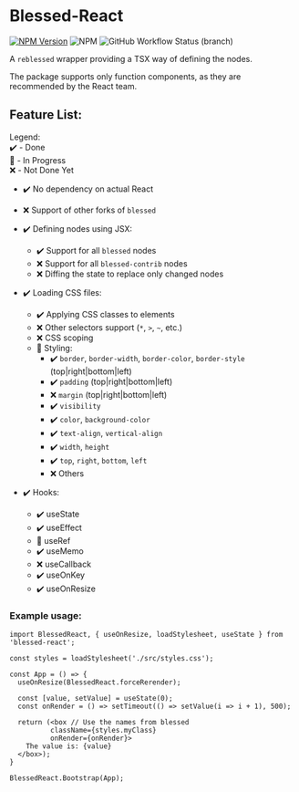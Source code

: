 # Blessed-React

[![NPM Version](https://badge.fury.io/js/blessed-react.svg)](https://badge.fury.io/js/blessed-react)
![NPM](https://img.shields.io/npm/l/blessed-react)
![GitHub Workflow Status (branch)](https://img.shields.io/github/workflow/status/michalusio/blessed-react/CI/master)

A `reblessed` wrapper providing a TSX way of defining the nodes.

The package supports only function components, as they are recommended by the React team.

## Feature List:

Legend:  
:heavy_check_mark: - Done  
:hammer: - In Progress  
:x: - Not Done Yet

- :heavy_check_mark: No dependency on actual React
- :x: Support of other forks of `blessed`

- :heavy_check_mark: Defining nodes using JSX:
  - :heavy_check_mark: Support for all `blessed` nodes
  - :x: Support for all `blessed-contrib` nodes
  - :x: Diffing the state to replace only changed nodes

- :heavy_check_mark: Loading CSS files:
  - :heavy_check_mark: Applying CSS classes to elements
  - :x: Other selectors support (`*`, `>`, `~`, etc.)
  - :x: CSS scoping
  - :hammer: Styling:
    - :heavy_check_mark: `border`, `border-width`, `border-color`, `border-style` (top|right|bottom|left)
    - :heavy_check_mark: `padding` (top|right|bottom|left)
    - :x: `margin` (top|right|bottom|left)
    - :heavy_check_mark: `visibility`
    - :heavy_check_mark: `color`, `background-color`
    - :heavy_check_mark: `text-align`, `vertical-align`
    - :heavy_check_mark: `width`, `height`
    - :heavy_check_mark: `top`, `right`, `bottom`, `left`
    - :x: Others

- :heavy_check_mark: Hooks:
  - :heavy_check_mark: useState
  - :heavy_check_mark: useEffect
  - :hammer: useRef
  - :heavy_check_mark: useMemo
  - :x: useCallback
  - :heavy_check_mark: useOnKey
  - :heavy_check_mark: useOnResize

### Example usage:

    import BlessedReact, { useOnResize, loadStylesheet, useState } from 'blessed-react';

    const styles = loadStylesheet('./src/styles.css');

    const App = () => {
      useOnResize(BlessedReact.forceRerender);
  
      const [value, setValue] = useState(0);
      const onRender = () => setTimeout(() => setValue(i => i + 1), 500);

      return (<box // Use the names from blessed
              className={styles.myClass}
              onRender={onRender}>
        The value is: {value}
      </box>);
    }

    BlessedReact.Bootstrap(App);